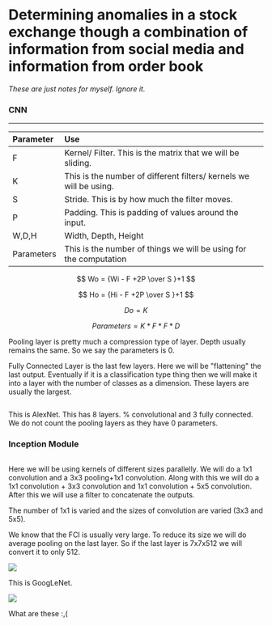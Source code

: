 # Determining anomalies in a stock exchange though a combination of information from social media and information from order book

*These are just notes for myself. Ignore it.*

### CNN

---

| Parameter  | Use                                                                |
|:---------- |:------------------------------------------------------------------ |
| F          | Kernel/ Filter. This is the matrix that we will be sliding.        |
| K          | This is the number of different filters/ kernels we will be using. |
| S          | Stride. This is by how much the filter moves.                      |
| P          | Padding. This is padding of values around the input.               |
| W,D,H      | Width, Depth, Height                                               |
| Parameters | This is the number of things we will be using for the computation  |

$$
Wo = {Wi - F +2P \over S }+1
$$

$$
Ho = {Hi - F +2P \over S }+1
$$

$$
Do = K
$$

$$
Parameters = K * F * F * D
$$

Pooling layer is pretty much a compression type of layer. Depth usually remains the same. So we say the parameters is 0.

Fully Connected Layer is the last few layers. Here we will be "flattening" the last output. Eventually if  it is a classification type thing then we will make it into a layer with the number of classes as a dimension. These layers are usually the largest.

<img src="file:///C:/Users/Anirudha/AppData/Roaming/marktext/images/2023-06-12-12-51-41-image.png" title="" alt="" data-align="center">

This is AlexNet. This has 8 layers. % convolutional and 3 fully connected. We do not count the pooling layers as they have 0 parameters.



### Inception Module

<img src="file:///C:/Users/Anirudha/AppData/Roaming/marktext/images/2023-06-12-13-12-45-image.png" title="" alt="" data-align="center">

Here we will be using kernels of different sizes parallelly. We will do a 1x1 convolution and a 3x3 pooling+1x1 convolution. Along with this we will do a 1x1 convolution + 3x3 convolution and 1x1 convolution + 5x5 convolution. After this we will use a filter to concatenate the outputs.



The number of 1x1 is varied and the sizes of convolution are varied (3x3 and 5x5).



We know that the FCI is usually very large. To reduce its size we will do average pooling on the last layer. So if the last layer is 7x7x512 we will convert it to only 512. 



![](C:\Users\Anirudha\AppData\Roaming\marktext\images\2023-06-12-13-20-06-image.png)

This is GoogLeNet.





![](C:\Users\Anirudha\AppData\Roaming\marktext\images\2023-06-12-13-27-19-image.png)

What are these :,(

